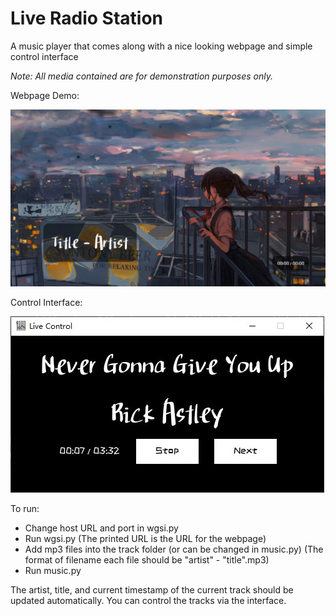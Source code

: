 # Live Radio Station
A music player that comes along with a nice looking webpage and simple control interface

_Note: All media contained are for demonstration purposes only._

Webpage Demo:

![webpage](https://raw.githubusercontent.com/DanielZ818/Live-Radio-Station/main/demo.jpg)

Control Interface:

![interface](https://raw.githubusercontent.com/DanielZ818/Live-Radio-Station/main/control%20interface.jpg)


To run:
- Change host URL and port in wgsi.py
- Run wgsi.py (The printed URL is the URL for the webpage)
- Add mp3 files into the track folder (or can be changed in music.py) (The format of filename each file should be "artist" - "title".mp3)
- Run music.py

The artist, title, and current timestamp of the current track should be updated automatically.
You can control the tracks via the interface.
